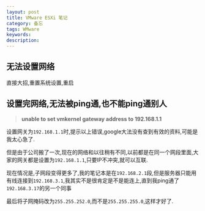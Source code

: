 ```yaml
---
layout: post
title: VMware ESXi 笔记
category: 备忘 
tags: WMware
keywords: 
description: 
---
```


## 无法设置网络
直接大招,重置系统设置,重启

## 设置完网络,无法被ping通,也不能ping通别人
> __unable to set vmkernel gateway address to 192.168.1.1__

设置网关为`192.168.1.1`时,提示以上错误,google大法没有查到有效的资料,可能是我太心急了.

但是由于公司搬了一次,现在的网络和以往稍有不同,以前都是在同一个网段里面,大家的网关都是设置为`192.168.1.1`,只要IP不冲突,就可以互联.

现在情况是,子网段变得更多了,我的笔记本是在`192.168.2.1`段,但是服务器只能用有线连接到`192.168.3.1`,我其实不是很肯定是不是能连上,直到我ping通了`192.168.3.17`的另一个同事

最后将子网掩码改为`255.255.252.0`,而不是`255.255.255.0`,这样才好了.